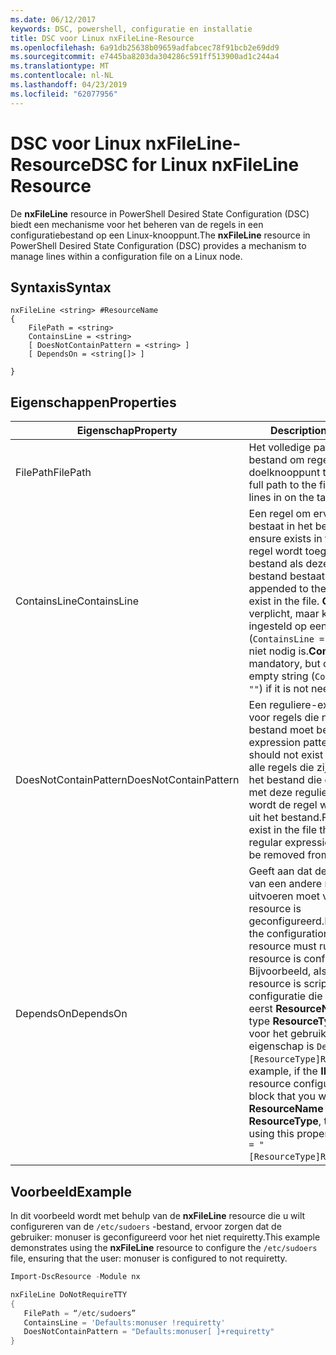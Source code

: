 ```yaml
---
ms.date: 06/12/2017
keywords: DSC, powershell, configuratie en installatie
title: DSC voor Linux nxFileLine-Resource
ms.openlocfilehash: 6a91db25638b09659adfabcec78f91bcb2e69dd9
ms.sourcegitcommit: e7445ba8203da304286c591ff513900ad1c244a4
ms.translationtype: MT
ms.contentlocale: nl-NL
ms.lasthandoff: 04/23/2019
ms.locfileid: "62077956"
---
```

# <a name="dsc-for-linux-nxfileline-resource"></a><span data-ttu-id="f7df9-103">DSC voor Linux nxFileLine-Resource</span><span class="sxs-lookup"><span data-stu-id="f7df9-103">DSC for Linux nxFileLine Resource</span></span>

<span data-ttu-id="f7df9-104">De **nxFileLine** resource in PowerShell Desired State Configuration (DSC) biedt een mechanisme voor het beheren van de regels in een configuratiebestand op een Linux-knooppunt.</span><span class="sxs-lookup"><span data-stu-id="f7df9-104">The **nxFileLine** resource in PowerShell Desired State Configuration (DSC) provides a mechanism to manage lines within a configuration file on a Linux node.</span></span>

## <a name="syntax"></a><span data-ttu-id="f7df9-105">Syntaxis</span><span class="sxs-lookup"><span data-stu-id="f7df9-105">Syntax</span></span>

```
nxFileLine <string> #ResourceName
{
    FilePath = <string>
    ContainsLine = <string>
    [ DoesNotContainPattern = <string> ]
    [ DependsOn = <string[]> ]

}
```

## <a name="properties"></a><span data-ttu-id="f7df9-106">Eigenschappen</span><span class="sxs-lookup"><span data-stu-id="f7df9-106">Properties</span></span>

|  <span data-ttu-id="f7df9-107">Eigenschap</span><span class="sxs-lookup"><span data-stu-id="f7df9-107">Property</span></span> |  <span data-ttu-id="f7df9-108">Description</span><span class="sxs-lookup"><span data-stu-id="f7df9-108">Description</span></span> |
|---|---|
| <span data-ttu-id="f7df9-109">FilePath</span><span class="sxs-lookup"><span data-stu-id="f7df9-109">FilePath</span></span>| <span data-ttu-id="f7df9-110">Het volledige pad naar het bestand om regels in op het doelknooppunt te beheren.</span><span class="sxs-lookup"><span data-stu-id="f7df9-110">The full path to the file to manage lines in on the target node.</span></span>|
| <span data-ttu-id="f7df9-111">ContainsLine</span><span class="sxs-lookup"><span data-stu-id="f7df9-111">ContainsLine</span></span>| <span data-ttu-id="f7df9-112">Een regel om ervoor te zorgen bestaat in het bestand.</span><span class="sxs-lookup"><span data-stu-id="f7df9-112">A line to ensure exists in the file.</span></span> <span data-ttu-id="f7df9-113">Deze regel wordt toegevoegd aan het bestand als deze niet in het bestand bestaat.</span><span class="sxs-lookup"><span data-stu-id="f7df9-113">This line will be appended to the file if it does not exist in the file.</span></span> <span data-ttu-id="f7df9-114">**ContainsLine** is verplicht, maar kan worden ingesteld op een lege tekenreeks (`ContainsLine = ""`) als deze niet nodig is.</span><span class="sxs-lookup"><span data-stu-id="f7df9-114">**ContainsLine** is mandatory, but can be set to an empty string (`ContainsLine = ""`) if it is not needed.</span></span>|
| <span data-ttu-id="f7df9-115">DoesNotContainPattern</span><span class="sxs-lookup"><span data-stu-id="f7df9-115">DoesNotContainPattern</span></span>| <span data-ttu-id="f7df9-116">Een reguliere-expressiepatroon voor regels die niet in het bestand moet bestaan.</span><span class="sxs-lookup"><span data-stu-id="f7df9-116">A regular expression pattern for lines that should not exist in the file.</span></span> <span data-ttu-id="f7df9-117">Voor alle regels die zijn opgenomen in het bestand die overeenkomen met deze reguliere expressie, wordt de regel wordt verwijderd uit het bestand.</span><span class="sxs-lookup"><span data-stu-id="f7df9-117">For any lines that exist in the file that match this regular expression, the line will be removed from the file.</span></span>|
| <span data-ttu-id="f7df9-118">DependsOn</span><span class="sxs-lookup"><span data-stu-id="f7df9-118">DependsOn</span></span> | <span data-ttu-id="f7df9-119">Geeft aan dat de configuratie van een andere resource uitvoeren moet voordat deze resource is geconfigureerd.</span><span class="sxs-lookup"><span data-stu-id="f7df9-119">Indicates that the configuration of another resource must run before this resource is configured.</span></span> <span data-ttu-id="f7df9-120">Bijvoorbeeld, als de **ID** van de resource is scriptblok configuratie die u wilt uitvoeren eerst **ResourceName** en het type **ResourceType**, de syntaxis voor het gebruik van dit de eigenschap is `DependsOn = "[ResourceType]ResourceName"`.</span><span class="sxs-lookup"><span data-stu-id="f7df9-120">For example, if the **ID** of the resource configuration script block that you want to run first is **ResourceName** and its type is **ResourceType**, the syntax for using this property is `DependsOn = "[ResourceType]ResourceName"`.</span></span>|

## <a name="example"></a><span data-ttu-id="f7df9-121">Voorbeeld</span><span class="sxs-lookup"><span data-stu-id="f7df9-121">Example</span></span>

<span data-ttu-id="f7df9-122">In dit voorbeeld wordt met behulp van de **nxFileLine** resource die u wilt configureren van de `/etc/sudoers` -bestand, ervoor zorgen dat de gebruiker: monuser is geconfigureerd voor het niet requiretty.</span><span class="sxs-lookup"><span data-stu-id="f7df9-122">This example demonstrates using the **nxFileLine** resource to configure the `/etc/sudoers` file, ensuring that the user: monuser is configured to not requiretty.</span></span>

```powershell
Import-DscResource -Module nx

nxFileLine DoNotRequireTTY
{
   FilePath = “/etc/sudoers”
   ContainsLine = 'Defaults:monuser !requiretty'
   DoesNotContainPattern = "Defaults:monuser[ ]+requiretty"
}
```